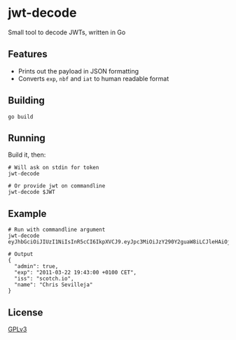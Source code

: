 # jwt-decode
Small tool to decode JWTs, written in Go

## Features

* Prints out the payload in JSON formatting
* Converts `exp`, `nbf` and `iat` to human readable format

## Building

```
go build
```

## Running

Build it, then: 

```
# Will ask on stdin for token
jwt-decode

# Or provide jwt on commandline
jwt-decode $JWT
```

## Example

```
# Run with commandline argument
jwt-decode eyJhbGciOiJIUzI1NiIsInR5cCI6IkpXVCJ9.eyJpc3MiOiJzY290Y2guaW8iLCJleHAiOjEzMDA4MTkzODAsIm5hbWUiOiJDaHJpcyBTZXZpbGxlamEiLCJhZG1pbiI6dHJ1ZX0.03f329983b86f7d9a9f5fef85305880101d5e302afafa20154d094b229f75773

# Output
{
  "admin": true,
  "exp": "2011-03-22 19:43:00 +0100 CET",
  "iss": "scotch.io",
  "name": "Chris Sevilleja"
}
```

## License

[GPLv3](LICENSE)